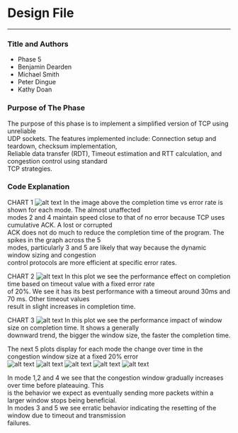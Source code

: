 # Design File

---

### Title and Authors
* Phase 5
* Benjamin Dearden
* Michael Smith
* Peter Dingue
* Kathy Doan

### Purpose of The Phase
The purpose of this phase is to implement a simplified version of TCP using unreliable <br>
UDP sockets. The features implemented include: Connection setup and teardown, checksum implementation, <br>
Reliable data transfer (RDT), Timeout estimation and RTT calculation, and congestion control using standard <br>
TCP strategies. 

### Code Explanation

CHART 1
![alt text](./plots/completion_vs_errorrate.png)
In the image above the completion time vs error rate is shown for each mode. The almost unaffected <br>
modes 2 and 4 maintain speed close to that of no error because TCP uses cumulative ACK. A lost or corrupted <br>
ACK does not do much to reduce the completion time of the program. The spikes in the graph across the 5 <br>
modes, particularly 3 and 5 are likely that way because the dynamic window sizing and congestion <br>
control protocols are more efficient at specific error rates.

CHART 2
![alt text](./plots/completion_vs_timeout.png)
In this plot we see the performance effect on completion time based on timeout value with a fixed error rate <br>
of 20%. We see it has its best performance with a timeout around 30ms and 70 ms. Other timeout values <br> 
result in slight increases in completion time. 

CHART 3
![alt text](./plots/completion_vs_windowsize.png)
In this plot we see the performance impact of window size on completion time. It shows a generally <br>
downward trend, the bigger the window size, the faster the completion time. 

The next 5 plots display for each mode the change over time in the congestion window size at a fixed 20% error<br>
![alt text](./plots/cwnd_vs_time_mode1_error20.png)
![alt text](./plots/cwnd_vs_time_mode2_error20.png)
![alt text](./plots/cwnd_vs_time_mode3_error20.png)
![alt text](./plots/cwnd_vs_time_mode4_error20.png)
![alt text](./plots/cwnd_vs_time_mode5_error20.png)

In mode 1,2 and 4 we see that the congestion window gradually increases over time before plateauing. This <br>
is the behavior we expect as eventually sending more packets within a larger window stops being beneficial. <br>
In modes 3 and 5 we see erratic behavior indicating the resetting of the window due to timeout and transmission <br>
failures.

